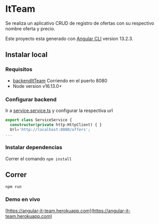 # ItTeam

Se realiza un aplicativo CRUD de registro de ofertas con su respectivo nombre oferta y precio.

Este proyecto esta generado con [Angular CLI](https://github.com/angular/angular-cli) version 13.2.3.


## Instalar local

### Requisitos 

* [backendItTeam](https://github.com/murgaratone/backendItTeam) Corriendo en el puerto 8080
* Node version v16.13.0+

### Configurar backend

Ir a [service.service.ts](src\app\Service\service.service.ts) y configurar la respectiva url

```ts
export class ServiceService {
  constructor(private http:HttpClient) { }
  Url='http://localhost:8080/offers';
...
```

### Instalar dependencias

Correr el comando `npm install` 

## Correr
`npm run`

### Demo en vivo
[https://angular-it-team.herokuapp.com](https://angular-it-team.herokuapp.com)


